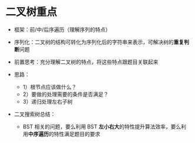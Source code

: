 # 二叉树重点

* 框架：前/中/后序遍历（理解序列的特点）
* 序列化：二叉树的结构可转化为序列化后的字符串来表示，可解决树的**重复判断**问题
* 前置思考：充分理解二叉树的特点，将这些特点跟题目关联起来
* 思路：
    * 1）根节点应该做什么？ 
    * 2）要做的处理需要的条件是否满足？ 
    * 3）递归处理左右子树
    
* 二叉搜索树总结：
    * BST 相关的问题，要么利用 BST **左小右大**的特性提升算法效率，要么利用**中序遍历**的特性满足题目的要求